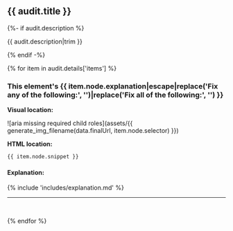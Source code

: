 ## {{ audit.title }}

{%- if audit.description %}

{{ audit.description|trim }}

{% endif -%}

{% for item in audit.details['items'] %}

<h3> This element's {{ item.node.explanation|escape|replace('Fix any of the following:', '')|replace('Fix all of the following:', '') }}</h3>

__Visual location:__

![aria missing required child roles](assets/{{ generate_img_filename(data.finalUrl, item.node.selector) }})


__HTML location:__

```html
{{ item.node.snippet }}
```

#### Explanation:

{% include 'includes/explanation.md' %}

---
<br>

{% endfor %}